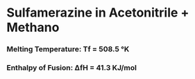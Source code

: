 # Sulfamerazine in Acetonitrile + Methano

###  Melting Temperature: Tf  = 508.5 °K
###  Enthalpy of Fusion:  ΔfH = 41.3  KJ/mol



